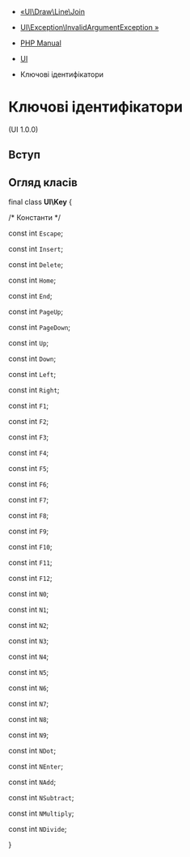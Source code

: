 - [«UI\Draw\Line\Join](class.ui-draw-line-join.md)
- [UI\Exception\InvalidArgumentException »](class.ui-exception-invalidargumentexception.md)

- [PHP Manual](index.md)
- [UI](book.ui.md)
- Ключові ідентифікатори

# Ключові ідентифікатори

(UI 1.0.0)

## Вступ

## Огляд класів

final class **UI\Key** {

/\* Константи \*/

const int `Escape`;

const int `Insert`;

const int `Delete`;

const int `Home`;

const int `End`;

const int `PageUp`;

const int `PageDown`;

const int `Up`;

const int `Down`;

const int `Left`;

const int `Right`;

const int `F1`;

const int `F2`;

const int `F3`;

const int `F4`;

const int `F5`;

const int `F6`;

const int `F7`;

const int `F8`;

const int `F9`;

const int `F10`;

const int `F11`;

const int `F12`;

const int `N0`;

const int `N1`;

const int `N2`;

const int `N3`;

const int `N4`;

const int `N5`;

const int `N6`;

const int `N7`;

const int `N8`;

const int `N9`;

const int `NDot`;

const int `NEnter`;

const int `NAdd`;

const int `NSubtract`;

const int `NMultiply`;

const int `NDivide`;

}
